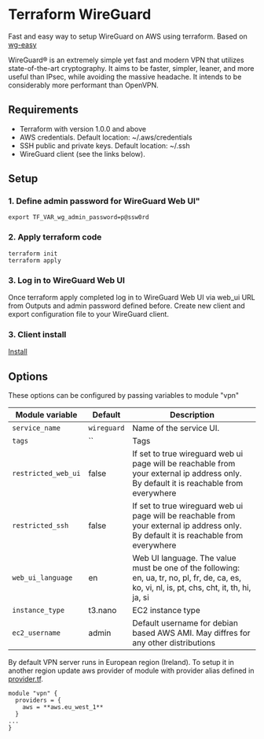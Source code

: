 # Terraform WireGuard
Fast and easy way to setup WireGuard on AWS using terraform.
Based on [wg-easy](https://github.com/wg-easy/wg-easy)

WireGuard® is an extremely simple yet fast and modern VPN that utilizes state-of-the-art cryptography. 
It aims to be faster, simpler, leaner, and more useful than IPsec, while avoiding the massive headache. 
It intends to be considerably more performant than OpenVPN. 

## Requirements
* Terraform with version 1.0.0 and above
* AWS credentials. Default location: ~/.aws/credentials
* SSH public and private keys. Default location: ~/.ssh
* WireGuard client (see the links below).

## Setup
### 1. Define admin password for WireGuard Web UI"
```shell
export TF_VAR_wg_admin_password=p@ssw0rd
```
### 2.  Apply terraform code
```shell
terraform init
terraform apply
```
### 3. Log in to WireGuard Web UI
Once terraform apply completed log in to WireGuard Web UI via web_ui URL from Outputs and admin password defined before.
Create new client and export configuration file to your WireGuard client.

### 3. Client install
[Install](https://www.wireguard.com/install/)

## Options

These options can be configured by passing variables to module "vpn"

| Module variable | Default  | Description                                                                        |
| - | - |--------------------------------------------------------------------------------------------------|
| `service_name` | `wireguard` |  Name of the service UI.                                                             |
| `tags` | `` | Tags                                      |
| `restricted_web_ui` | false | If set to true wireguard web ui page will be reachable from your external ip address only. By default it is reachable from everywhere                                  |
| `restricted_ssh` | false | If set to true wireguard web ui page will be reachable from your external ip address only. By default it is reachable from everywhere                                   |
| `web_ui_language` | en | Web UI language. The value must be one of the following: en, ua, tr, no, pl, fr, de, ca, es, ko, vi, nl, is, pt, chs, cht, it, th, hi, ja, si                                 |
| `instance_type` | t3.nano | EC2 instance type                                    |
| `ec2_username` | admin | Default username for debian based AWS AMI. May diffres for any other distributions                                      |

By default VPN server runs in European region (Ireland). To setup it in another region update aws provider of module with provider alias defined in [provider.tf](https://github.com/garry-gunshot/wireguard_terraform/blob/main/provider.tf).
```shell
module "vpn" {
  providers = {
    aws = **aws.eu_west_1**
  }
...
}
```